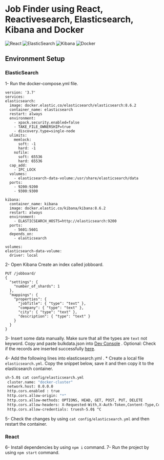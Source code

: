 # Job Finder using React, Reactivesearch, Elasticsearch, Kibana and Docker

![React](https://img.shields.io/badge/react-%2320232a.svg?style=for-the-badge&logo=react&logoColor=%2361DAFB)
![ElasticSearch](https://img.shields.io/badge/-ElasticSearch-005571?style=for-the-badge&logo=elasticsearch)
![Kibana](https://img.shields.io/badge/Kibana-005571?style=for-the-badge&logo=Kibana&logoColor=white)
![Docker](https://img.shields.io/badge/docker-%230db7ed.svg?style=for-the-badge&logo=docker&logoColor=white)

## Environment Setup 


### ElasticSearch 
  1- Run the docker-compose.yml file.
  ```
  version: '3.7'
  services:
  elasticsearch:
    image: docker.elastic.co/elasticsearch/elasticsearch:8.6.2
    container_name: elasticsearch
    restart: always
    environment:
      - xpack.security.enabled=false
      - TAKE_FILE_OWNERSHIP=true
      - discovery.type=single-node
    ulimits:
      memlock:
        soft: -1
        hard: -1
      nofile:
        soft: 65536
        hard: 65536
    cap_add:
      - IPC_LOCK
    volumes:
      - elasticsearch-data-volume:/usr/share/elasticsearch/data
    ports:
      - 9200:9200
      - 9300:9300 

  kibana:
    container_name: kibana
    image: docker.elastic.co/kibana/kibana:8.6.2
    restart: always
    environment:
      - ELASTICSEARCH_HOSTS=http://elasticsearch:9200
    ports:
      - 5601:5601
    depends_on:
      - elasticsearch

volumes:
  elasticsearch-data-volume:
    driver: local

  ```
  
  2- Open Kibana Create an index called jobboard.

```
PUT /jobboard/
{
  "settings": {
    "number_of_shards": 1
  },
  "mappings": {
    "properties": {
      "jobTitle": { "type": "text" },
      "company": { "type": "text" },
      "city": { "type": "text" },
      "description": { "type": "text" }
    }
  }
}

```
  3- Insert some data manually. Make sure that all the types are ```text``` not keyword. Copy and paste bulkdata.json into [Dev Console](http://localhost:5601/app/dev_tools#/console) . 
  Optional: Check if the records are inserted successfully [here](http://localhost:9200/jobboard/_search/?size=1000&pretty).
  
  4- Add the following lines into elasticsearch.yml . 
        * Create a local file ``elasticsearch.yml``. Copy the snippet below, save it and then copy it to the elasticsearch container.  
``` sh
sh-5.0$ cat config/elasticsearch.yml
 cluster.name: "docker-cluster"
 network.host: 0.0.0.0
 http.cors.enabled : true
 http.cors.allow-origin: "*"
 http.cors.allow-methods: OPTIONS, HEAD, GET, POST, PUT, DELETE
 http.cors.allow-headers: X-Requested-With,X-Auth-Token,Content-Type,Content-Length
 http.cors.allow-credentials: truesh-5.0$ ^C
 ```
 
 5- Check the changes by using ```cat config/elasticsearch.yml``` and then restart the container.
 
### React  
6- Install dependencies by using ```npm i``` command.
7- Run the project by using ```npm start``` command.



 
